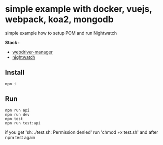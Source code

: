 # simple example with docker, vuejs, webpack, koa2, mongodb

simple example how to setup POM and run Nightwatch 

**Stack :**
* [webdriver-manager](https://www.npmjs.com/package/webdriver-manager)
* [nightwatch](http://nightwatchjs.org/)



## Install

```
npm i
```

## Run
 
```
npm run api
npm run dev
npm test
npm run test:api
```

if you get 'sh: ./test.sh: Permission denied'
run 'chmod +x test.sh' and after  npm test again 
